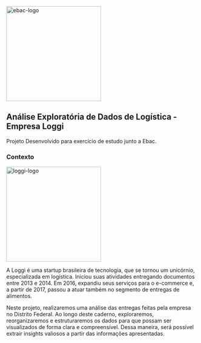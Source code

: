 <img width="250px" src="https://raw.githubusercontent.com/andre-marcos-perez/ebac-course-utils/main/media/logo/newebac_logo_black_half.png" alt="ebac-logo">

## Análise Exploratória de Dados de Logística - Empresa Loggi
Projeto Desenvolvido para exercício de estudo junto a Ebac.

### Contexto
<img width="250px" src="https://upload.wikimedia.org/wikipedia/commons/thumb/6/67/Imagem_Logo_Completo_Azul.png/800px-Imagem_Logo_Completo_Azul.png" alt="loggi-logo"> 

A Loggi é uma startup brasileira de tecnologia, que se tornou um unicórnio, especializada em logística. Iniciou suas atividades entregando documentos entre 2013 e 2014. Em 2016, expandiu seus serviços para o e-commerce e, a partir de 2017, passou a atuar também no segmento de entregas de alimentos.


Neste projeto, realizaremos uma análise das entregas feitas pela empresa no Distrito Federal. Ao longo deste caderno, exploraremos, reorganizaremos e estruturaremos os dados para que possam ser visualizados de forma clara e compreensível. Dessa maneira, será possível extrair insights valiosos a partir das informações apresentadas.
